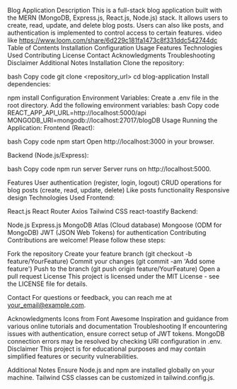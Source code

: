 Blog Application Description This is a full-stack blog application built with the MERN (MongoDB, Express.js, React.js, Node.js) stack. It allows users to create, read, update, and delete blog posts. Users can also like posts, and authentication is implemented to control access to certain features. video like https://www.loom.com/share/6d229c181fa1473c8f331ddc542744dc Table of Contents Installation Configuration Usage Features Technologies Used Contributing License Contact Acknowledgments Troubleshooting Disclaimer Additional Notes Installation Clone the repository:

bash Copy code git clone <repository_url> cd blog-application Install dependencies:

npm install Configuration Environment Variables: Create a .env file in the root directory. Add the following environment variables: bash Copy code REACT_APP_API_URL=http://localhost:5000/api MONGODB_URI=mongodb://localhost:27017/blogDB Usage Running the Application: Frontend (React):

bash Copy code npm start Open http://localhost:3000 in your browser.

Backend (Node.js/Express):

bash Copy code npm run server Server runs on http://localhost:5000.

Features User authentication (register, login, logout) CRUD operations for blog posts (create, read, update, delete) Like posts functionality Responsive design Technologies Used Frontend:

React.js React Router Axios Tailwind CSS react-toastify Backend:

Node.js Express.js MongoDB Atlas (Cloud database) Mongoose (ODM for MongoDB) JWT (JSON Web Tokens) for authentication Contributing Contributions are welcome! Please follow these steps:

Fork the repository Create your feature branch (git checkout -b feature/YourFeature) Commit your changes (git commit -am 'Add some feature') Push to the branch (git push origin feature/YourFeature) Open a pull request License This project is licensed under the MIT License - see the LICENSE file for details.

Contact For questions or feedback, you can reach me at your_email@example.com.

Acknowledgments Icons from Font Awesome Inspiration and guidance from various online tutorials and documentation Troubleshooting If encountering issues with authentication, ensure correct setup of JWT tokens. MongoDB connection errors may be resolved by checking URI configuration in .env. Disclaimer This project is for educational purposes and may contain simplified features or security vulnerabilities.

Additional Notes Ensure Node.js and npm are installed globally on your machine. Tailwind CSS classes can be customized in tailwind.config.js.
